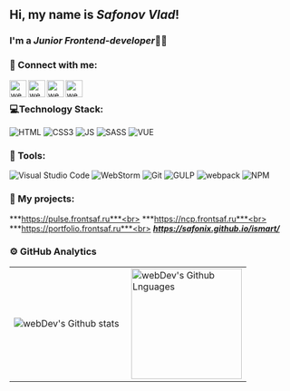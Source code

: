 ## Hi, my name is *Safonov Vlad*!  
### I'm a *Junior Frontend-developer*👨‍💻
### 📱 Connect with me:
[<img align="left" alt="webDev | Instagram" width="30px" height="30px" src="https://cdn.icon-icons.com/icons2/1211/PNG/512/1491580635-yumminkysocialmedia26_83102.png"/>][instagram]
[<img align="left" alt="webDev | Telegram" width="30px" height="30px" src="https://cdn.icon-icons.com/icons2/2429/PNG/512/telegram_logo_icon_147228.png"/>][telegram]
[<img align="left" alt="webDev | Mail" width="30px" height="30px" src="https://cdn.icon-icons.com/icons2/2429/PNG/512/mail_ru_logo_icon_147267.png"/>][mail]
[<img align="left" alt="webDev | VK" width="30px" height="30px" src="https://cdn.icon-icons.com/icons2/805/PNG/512/vk_icon-icons.com_65934.png" />][vk]&nbsp;

### 💻Technology Stack:
![HTML](https://img.shields.io/badge/-HTML-090909?style=flat&logo=html5)
![CSS3](https://img.shields.io/badge/-CSS-090909?style=flat&logo=css3)
![JS](https://img.shields.io/badge/-JavaScript-090909?style=flat&logo=javascript)
![SASS](https://img.shields.io/badge/-SASS-090909?style=flat&logo=SASS)
![VUE](https://img.shields.io/badge/-Vue-090909?style=flat&logo=VUE.js)




### 🔧 Tools:
![Visual Studio Code](https://img.shields.io/badge/-Visual%20Studio%20Code-090909?style=flat&logo=visual-studio-code&logoColor=007ACC)
![WebStorm](https://img.shields.io/badge/-WebStorm-090909?style=flat&logo=WebStorm)
![Git](https://img.shields.io/badge/-Git-090909?style=flat&logo=git)
![GULP](https://img.shields.io/badge/-Gulp-090909?style=flat&logo=GULP)
![webpack](https://img.shields.io/badge/-webpack-090909?style=flat&logo=webpack)
![NPM](https://img.shields.io/badge/-npm-090909?style=flat&logo=NPM)

### 💾 My projects:
***https://pulse.frontsaf.ru***<br>
***https://ncp.frontsaf.ru***<br>
***https://portfolio.frontsaf.ru***<br>
***https://safonix.github.io/ismart/***

### ⚙️ GitHub Analytics

<table>
  <tr>
    <td>
      <img align="left" src="https://github-readme-streak-stats.herokuapp.com/?user=safonix&theme=algolia" alt="webDev's Github stats" />
    </td>
    <td>
      <img height="195px" align="right" alt="webDev's Github Lnguages" src="https://github-readme-stats-eight-theta.vercel.app/api/top-langs/?username=safonix&theme=algolia&layout=compact" />
    </td>
  </tr>
</table>


[mail]:mailto:safonix@bk.ru
[telegram]:https://t.me/safonix
[instagram]: https://instagram.com/saf_sv
[vk]: https://vk.com/safonov_vlad
[github]: https://github.com/safonix




